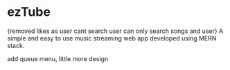 # ezTube

{removed likes as user cant search user can only search songs and user}
A simple and easy to use music streaming web app developed using MERN stack.

add queue menu, little more design 

